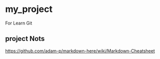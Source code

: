 # my_project
For Learn Git

## project Nots
https://github.com/adam-p/markdown-here/wiki/Markdown-Cheatsheet
